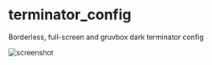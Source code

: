 # terminator_config

Borderless, full-screen and gruvbox dark terminator config

![screenshot](https://imgur.com/a/050l7iG)
